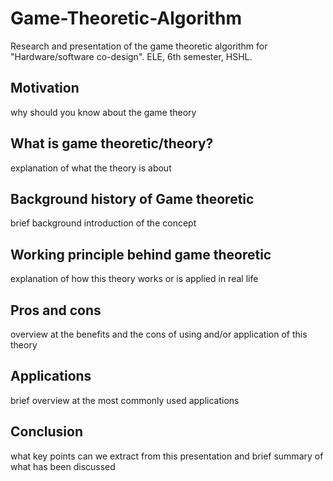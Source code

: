 # Game-Theoretic-Algorithm
 Research and presentation of the game theoretic algorithm for "Hardware/software co-design". ELE, 6th semester, HSHL.
 
## Motivation

why should you know about the game theory

## What is game theoretic/theory?

explanation of what the theory is about

## Background history of Game theoretic

brief background introduction of the concept

## Working principle behind game theoretic

explanation of how this theory works or is applied in real life

## Pros and cons

overview at the benefits and the cons of using and/or application of this theory

## Applications

brief overview at the most commonly used applications

## Conclusion

what key points can we extract from this presentation and brief summary of what has been discussed


